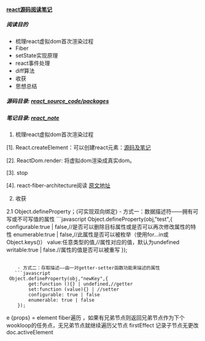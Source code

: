 #### [react源码阅读笔记](https://github.com/RongMine/webpack-with-react/tree/react-source-code "地址")
##### 阅读目的
- 梳理react虚拟dom首次渲染过程
- Fiber
- setState实现原理
- react事件处理
- diff算法
- 收获
- 思想总结

##### 源码目录: [react_source_code/packages](https://github.com/RongMine/webpack-with-react/tree/react-source-code/react_souce_code/packages)
##### 笔记目录: [react_note](https://github.com/RongMine/webpack-with-react/tree/react-source-code/react_note)

1. 梳理react虚拟dom首次渲染过程

  [1]. React.createElement：可以创建react元素：[源码及笔记](https://github.com/RongMine/webpack-with-react/blob/react-source-code/react_note/ReactElement.js)

  [2]. ReactDom.render: 将虚拟dom渲染成真实dom。

  [3]. stop

  [4]. react-fiber-architecture阅读 [原文地址](https://github.com/acdlite/react-fiber-architecture)

2. 收获

  2.1 Object.defineProperty；(可实现双向绑定)
    - 方式一：数据描述符——拥有可写或不可写值的属性
      ```javascript
Object.defineProperty(obj,"test",{
          configurable:true | false,//是否可以删除目标属性或是否可以再次修改属性的特性
          enumerable:true | false,//此属性是否可以被枚举（使用for...in或Object.keys()）
          value:任意类型的值,//属性对应的值，默认为undefined
          writable:true | false.//属性的值是否可以被重写
      });
```

    - 方式二：存取描述——由一对getter-setter函数功能来描述的属性
   ```javascript
 Object.defineProperty(obj,"newKey",{
        get:function (){} | undefined,//getter
        set:function (value){} | //setter
        configurable: true | false
        enumerable: true | false
    });
```
   e  {props} = element
   fiber遍历 ，如果有兄弟节点则返回兄弟节点作为下个wookloop的任务点，无兄弟节点就继续遍历父节点
   firstEffect 记录子节点无更改
   doc.activeElement